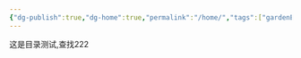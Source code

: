 ```yaml
---
{"dg-publish":true,"dg-home":true,"permalink":"/home/","tags":["gardenEntry"],"dgPassFrontmatter":true}
---
```



这是目录测试,查找222